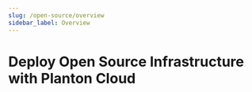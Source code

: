```yaml
---
slug: /open-source/overview
sidebar_label: Overview
---
```


# Deploy Open Source Infrastructure with Planton Cloud
